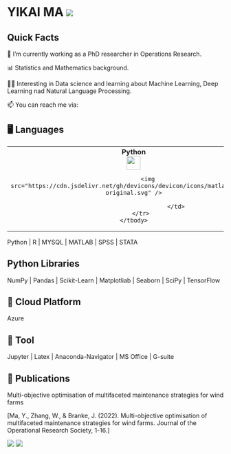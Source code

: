 # YIKAI MA [![](https://img.shields.io/badge/linkedin-%230077B5.svg?style=for-the-badge&logo=linkedin)](https://www.linkedin.com/in/yikaima335337/) 

## Quick Facts
🔭 I’m currently working as a PhD researcher in Operations Research.

📊 Statistics and Mathematics background.

👩‍🎓 Interesting in Data science and learning about Machine Learning, Deep Learning nad Natural Language Processing.

📫 You can reach me via: 

## 🖥️ Languages 

<table width="320px">
    <tbody>
        <tr valign="top">
            <td width="80px" align="center">
            <span><strong>Python</strong></span><br>
            <img height="32px" src="https://cdn.jsdelivr.net/gh/devicons/devicon/icons/python/python-original.svg">
            
            <img src="https://cdn.jsdelivr.net/gh/devicons/devicon/icons/matlab/matlab-original.svg" />
          
                            </td>
        </tr>
    </tbody>
</table>

Python | R | MYSQL | MATLAB | SPSS | STATA

##   Python Libraries
NumPy | Pandas | Scikit-Learn | Matplotliab | Seaborn | SciPy | TensorFlow

## 🔗 Cloud Platform
Azure

## 📂 Tool
Jupyter | Latex | Anaconda-Navigator | MS Office | G-suite

## 📄 Publications
Multi-objective optimisation of multifaceted maintenance strategies for wind farms

[Ma, Y., Zhang, W., & Branke, J. (2022). Multi-objective optimisation of multifaceted maintenance strategies for wind farms. Journal of the Operational Research Society, 1-16.]


<img src="https://github-readme-stats.vercel.app/api?username=ramonple&show_icons=true"/>
<img src="https://github-readme-stats.vercel.app/api/top-langs?username=ramonple&layout=compact"/>
